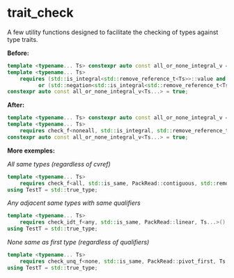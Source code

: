 # trait_check

A few utility functions designed to facilitate the checking of types against type traits.


**Before:**
```c++
template <typename... Ts> constexpr auto const all_or_none_integral_v = false;
template <typename... Ts>
    requires (std::is_integral<std::remove_reference_t<Ts>>::value and ...)
          or (std::negation<std::is_integral<std::remove_reference_t<Ts>>>::value and ...)
constexpr auto const all_or_none_integral_v<Ts...> = true;
```
**After:**
```c++
template <typename... Ts> constexpr auto const all_or_none_integral_v = false;
template <typename... Ts>
    requires check_f<noneall, std::is_integral, std::remove_reference_t, Ts...>()
constexpr auto const all_or_none_integral_v<Ts...> = true;
```


**More exemples:**

*All same types (regardless of cvref)*
```c++
template <typename... Ts>
    requires check_f<all, std::is_same, PackRead::contiguous, std::remove_cvref_t, Ts...>()
using TestT = std::true_type;
```
*Any adjacent same types with same qualifiers*
```c++
template <typename... Ts>
    requires check_idt_f<any, std::is_same, PackRead::linear, Ts...>()
using TestT = std::true_type;
```
*None same as first type (regardless of qualifiers)*
```c++
template <typename... Ts>
    requires check_unq_f<none, std::is_same, PackRead::pivot_first, Ts...>()
using TestT = std::true_type;
```
